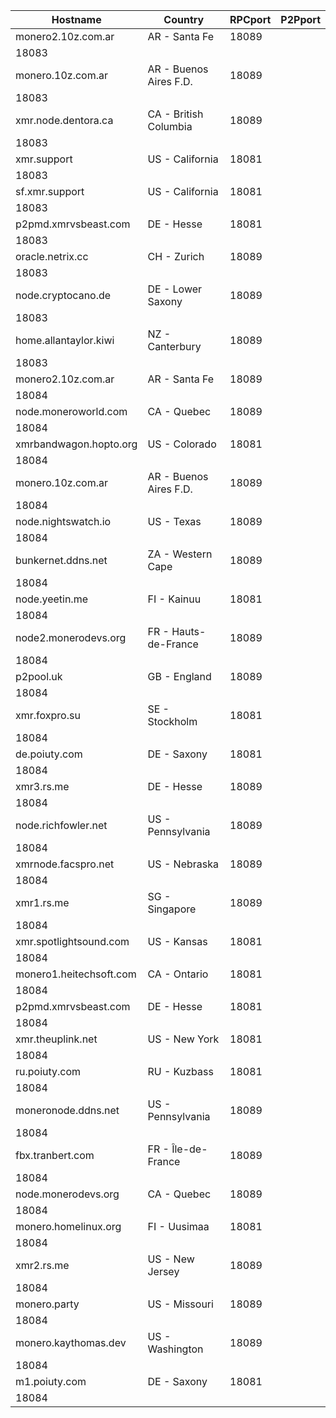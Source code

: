 Hostname | Country | RPCport | P2Pport
--- | --- | --- | ---
monero2.10z.com.ar | AR - Santa Fe | 18089
 | 18083
monero.10z.com.ar | AR - Buenos Aires F.D. | 18089
 | 18083
xmr.node.dentora.ca | CA - British Columbia | 18089
 | 18083
xmr.support | US - California | 18081
 | 18083
sf.xmr.support | US - California | 18081
 | 18083
p2pmd.xmrvsbeast.com | DE - Hesse | 18081
 | 18083
oracle.netrix.cc | CH - Zurich | 18089
 | 18083
node.cryptocano.de | DE - Lower Saxony | 18089
 | 18083
home.allantaylor.kiwi | NZ - Canterbury | 18089
 | 18083
monero2.10z.com.ar | AR - Santa Fe | 18089
 | 18084
node.moneroworld.com | CA - Quebec | 18089
 | 18084
xmrbandwagon.hopto.org | US - Colorado | 18081
 | 18084
monero.10z.com.ar | AR - Buenos Aires F.D. | 18089
 | 18084
node.nightswatch.io | US - Texas | 18089
 | 18084
bunkernet.ddns.net | ZA - Western Cape | 18089
 | 18084
node.yeetin.me | FI - Kainuu | 18081
 | 18084
node2.monerodevs.org | FR - Hauts-de-France | 18089
 | 18084
p2pool.uk | GB - England | 18089
 | 18084
xmr.foxpro.su | SE - Stockholm | 18081
 | 18084
de.poiuty.com | DE - Saxony | 18081
 | 18084
xmr3.rs.me | DE - Hesse | 18089
 | 18084
node.richfowler.net | US - Pennsylvania | 18089
 | 18084
xmrnode.facspro.net | US - Nebraska | 18089
 | 18084
xmr1.rs.me | SG - Singapore | 18089
 | 18084
xmr.spotlightsound.com | US - Kansas | 18081
 | 18084
monero1.heitechsoft.com | CA - Ontario | 18081
 | 18084
p2pmd.xmrvsbeast.com | DE - Hesse | 18081
 | 18084
xmr.theuplink.net | US - New York | 18081
 | 18084
ru.poiuty.com | RU - Kuzbass | 18081
 | 18084
moneronode.ddns.net | US - Pennsylvania | 18089
 | 18084
fbx.tranbert.com | FR - Île-de-France | 18089
 | 18084
node.monerodevs.org | CA - Quebec | 18089
 | 18084
monero.homelinux.org | FI - Uusimaa | 18081
 | 18084
xmr2.rs.me | US - New Jersey | 18089
 | 18084
monero.party | US - Missouri | 18089
 | 18084
monero.kaythomas.dev | US - Washington | 18089
 | 18084
m1.poiuty.com | DE - Saxony | 18081
 | 18084
